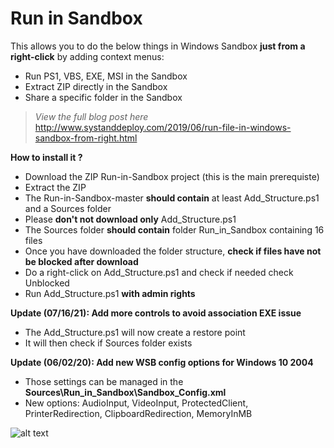# Run in Sandbox
This allows you to do the below things in Windows Sandbox **just from a right-click** by adding context menus:
- Run PS1, VBS, EXE, MSI in the Sandbox
- Extract ZIP directly in the Sandbox
- Share a specific folder in the Sandbox

> *View the full blog post here*
http://www.systanddeploy.com/2019/06/run-file-in-windows-sandbox-from-right.html

**How to install it ?**
- Download the ZIP Run-in-Sandbox project (this is the main prerequiste)
- Extract the ZIP
- The Run-in-Sandbox-master **should contain** at least Add_Structure.ps1  and a Sources folder
- Please **don't not download only** Add_Structure.ps1
- The Sources folder **should contain** folder Run_in_Sandbox containing 16 files
- Once you have downloaded the folder structure, **check if files have not be blocked after download**
- Do a right-click on Add_Structure.ps1 and check if needed check Unblocked
- Run Add_Structure.ps1 **with admin rights**



**Update (07/16/21): Add more controls to avoid association EXE issue**
- The Add_Structure.ps1 will now create a restore point
- It will then check if Sources folder exists

**Update (06/02/20): Add new WSB config options for Windows 10 2004**
- Those settings can be managed in the **Sources\Run_in_Sandbox\Sandbox_Config.xml**
- New options: AudioInput, VideoInput, ProtectedClient, PrinterRedirection, ClipboardRedirection, MemoryInMB



![alt text](https://github.com/damienvanrobaeys/Run-in-Sandbox/blob/master/run_ps1_preview.gif.gif)

